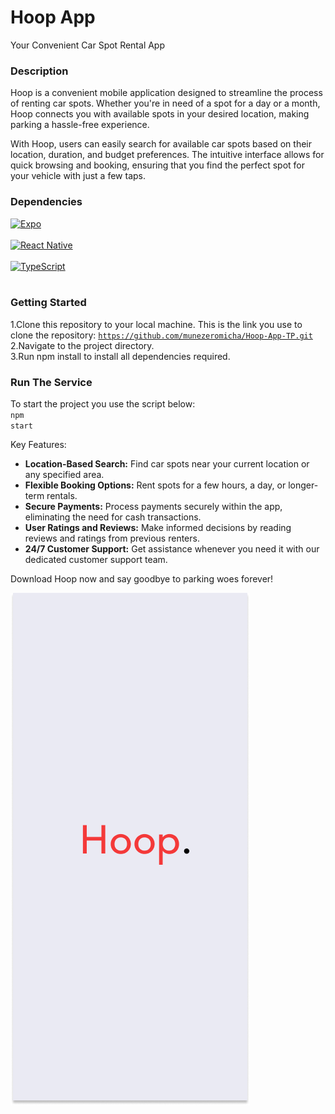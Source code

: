 # Hoop App </br>
Your Convenient Car Spot Rental App

### Description
Hoop is a convenient mobile application designed to streamline the process of renting car spots. Whether you're in need of a spot for a day or a month, Hoop connects you with available spots in your desired location, making parking a hassle-free experience.

With Hoop, users can easily search for available car spots based on their location, duration, and budget preferences. The intuitive interface allows for quick browsing and booking, ensuring that you find the perfect spot for your vehicle with just a few taps.

### Dependencies

[![Expo](https://img.shields.io/badge/Expo-Ready-blue?logo=expo)](https://expo.io/) </br></br>
[![React Native](https://img.shields.io/badge/React%20Native-Ready-blue?logo=react)](https://reactnative.dev/) </br></br>
[![TypeScript](https://img.shields.io/badge/TypeScript-Ready-blue?logo=typescript)](https://www.typescriptlang.org/) </br></br>

### Getting Started

1.Clone this repository to your local machine. 
  This is the link you use to clone the repository: <code>https://github.com/munezeromicha/Hoop-App-TP.git</code></br>
2.Navigate to the project directory.</br>
3.Run npm install to install all dependencies required.</br>

### Run The Service
To start the project you use the script below:</br>
<code>npm start</code>

Key Features:
- **Location-Based Search:** Find car spots near your current location or any specified area.
- **Flexible Booking Options:** Rent spots for a few hours, a day, or longer-term rentals.
- **Secure Payments:** Process payments securely within the app, eliminating the need for cash transactions.
- **User Ratings and Reviews:** Make informed decisions by reading reviews and ratings from previous renters.
- **24/7 Customer Support:** Get assistance whenever you need it with our dedicated customer support team.

Download Hoop now and say goodbye to parking woes forever!

![Hoop App Screenshot](https://github.com/munezeromicha/Hoop-App-TP/blob/main/assets/HoopBack.png)
